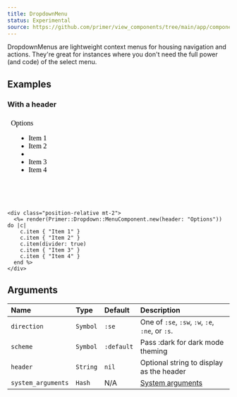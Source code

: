 ```yaml
---
title: DropdownMenu
status: Experimental
source: https://github.com/primer/view_components/tree/main/app/components/primer/dropdown_menu_component.rb
---
```


<!-- Warning: AUTO-GENERATED file, do not edit. Add code comments to your Ruby instead <3 -->

DropdownMenus are lightweight context menus for housing navigation and actions.
They're great for instances where you don't need the full power (and code)
of the select menu.

## Examples

### With a header

<iframe style="width: 100%; border: 0px; height: 200px;" srcdoc="<html><head><link href='https://unpkg.com/@primer/css/dist/primer.css' rel='stylesheet'></head><body><div class='position-relative mt-2'>  <details-menu role='menu' class='dropdown-menu dropdown-menu-se '>    <div class='dropdown-header'>      Options    </div>  <ul>      <li class='dropdown-item '>Item 1</li>      <li class='dropdown-item '>Item 2</li>      <li role='none' class='dropdown-divider '></li>      <li class='dropdown-item '>Item 3</li>      <li class='dropdown-item '>Item 4</li>  </ul></details-menu></div></body></html>"></iframe>

```erb
<div class="position-relative mt-2">
  <%= render(Primer::Dropdown::MenuComponent.new(header: "Options")) do |c|
    c.item { "Item 1" }
    c.item { "Item 2" }
    c.item(divider: true)
    c.item { "Item 3" }
    c.item { "Item 4" }
  end %>
</div>
```

## Arguments

| Name | Type | Default | Description |
| :- | :- | :- | :- |
| `direction` | `Symbol` | `:se` | One of `:se`, `:sw`, `:w`, `:e`, `:ne`, or `:s`. |
| `scheme` | `Symbol` | `:default` | Pass :dark for dark mode theming |
| `header` | `String` | `nil` | Optional string to display as the header |
| `system_arguments` | `Hash` | N/A | [System arguments](/system-arguments) |
